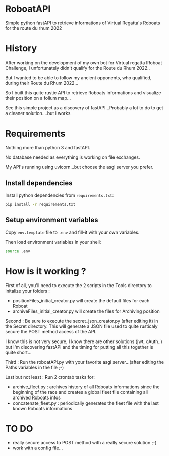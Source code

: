 # RoboatAPI
Simple python fastAPI to retrieve informations of Virtual Regatta's Roboats for the route du rhum 2022

# History
After working on the development of my own bot for Virtual regatta IRoboat Challenge, I unfortunately didn't qualify for the Route du Rhum 2022..

But I wanted to be able to follow my ancient opponents, who qualified, during their Route du Rhum 2022...

So I built this quite rustic API to retrieve Roboats informations and visualize their position on a folium map...

See this simple project as a discovery of fastAPI...Probably a lot to do to get a cleaner solution....but i works

# Requirements

Nothing more than python 3 and fastAPI.

No database needed as everything is working on file exchanges.

My API's running using uvicorn...but choose the asgi server you prefer.

## Install dependencies

Install python dependencies from `requirements.txt`:
```bash
pip install -r requirements.txt
```

## Setup environment variables

Copy `env.template` file to `.env` and fill-it with your own variables.

Then load environment variables in your shell:
```bash
source .env
```


# How is it working ?

First of all, you'll need to execute the 2 scripts in the Tools directory to initalize your folders :
  * positionFiles_initial_creator.py will create the default files for each Roboat
  * archiveFiles_initial_creator.py will create the files for Archiving position

Second : Be sure to execute the secret_json_creator.py (after editing it) in the Secret directory. This will generate a JSON file used to quite rusticaly secure the POST method access of the API.

I know this is not very secure, I know there are other solutions (jwt, oAuth..) but I'm discovering fastAPI and the timing for putting all this together is quite short...

Third : Run the roboatAPI.py with your favorite asgi server...(after editing the Paths variables in the file ;-)

Last but not least : Run 2 crontab tasks for:
 - archive_fleet.py : archives history of all Roboats informations since the beginning of the race and creates a global fleet file containing all archived Roboats infos
 - concatenate_fleet.py : periodically generates the fleet file with the last known Roboats informations

# TO DO

* really secure access to POST method with a really secure solution ;-)
* work with a config file...

